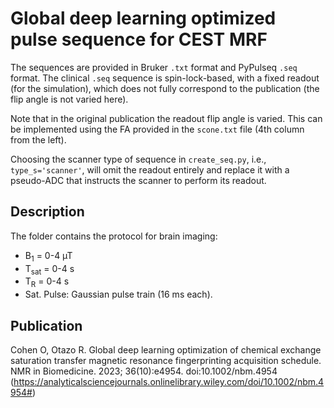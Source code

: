 # Global deep learning optimized pulse sequence for CEST MRF
The sequences are provided in Bruker `.txt` format and PyPulseq `.seq` format. The clinical `.seq` sequence is spin-lock-based, with a fixed readout (for the simulation), which does not fully correspond to the publication (the flip angle is not varied here). 

Note that in the original publication the readout flip angle is varied. This can be implemented using the FA provided in the `scone.txt` file (4th column from the left).

Choosing the scanner type of sequence in `create_seq.py`, i.e., `type_s='scanner'`, will omit the readout entirely and replace it with a pseudo-ADC that instructs the scanner to perform its readout. 

## Description
The folder contains the protocol for brain imaging: 
- B<sub>1</sub> = 0-4 µT
- T<sub>sat</sub> = 0-4 s
- T<sub>R</sub> = 0-4 s 
- Sat. Pulse: Gaussian pulse train (16 ms each).

## Publication
Cohen O, Otazo R. Global deep learning optimization of chemical exchange saturation transfer magnetic resonance fingerprinting acquisition schedule. NMR in Biomedicine. 2023; 36(10):e4954. doi:10.1002/nbm.4954
(https://analyticalsciencejournals.onlinelibrary.wiley.com/doi/10.1002/nbm.4954#)
